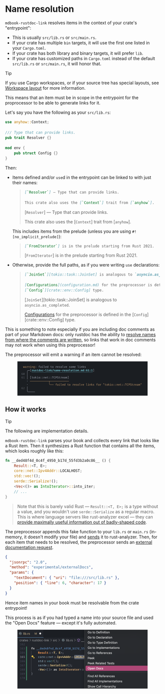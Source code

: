 # Name resolution

`mdbook-rustdoc-link` resolves items in the context of your crate's "entrypoint":

- This is usually `src/lib.rs` or `src/main.rs`.
- If your crate has multiple `bin` targets, it will use the first one listed in your
  `Cargo.toml`.
- If your crate has both library and binary targets, it will prefer `lib`.
- If your crate has customized paths in `Cargo.toml` instead of the default `src/lib.rs`
  or `src/main.rs`, it will honor that.

> [!TIP]
>
> If you use Cargo workspaces, or if your source tree has special layouts, see
> [Workspace layout](workspace-layout.md) for more information.

This means that an item must be in scope in the entrypoint for the proprocessor to be
able to generate links for it.

Let's say you have the following as your `src/lib.rs`:

```rs
use anyhow::Context;

/// Type that can provide links.
pub trait Resolver {}

mod env {
    pub struct Config {}
}
```

Then:

- Items defined and/or `use`d in the entrypoint can be linked to with just their names:

  > ```md
  > [`Resolver`] — Type that can provide links.
  >
  > This crate also uses the [`Context`] trait from [`anyhow`].
  > ```
  >
  > [`Resolver`] — Type that can provide links.
  >
  > This crate also uses the [`Context`] trait from [`anyhow`].

  This includes items from the prelude (unless you are using `#![no_implicit_prelude]`):

  > ```md
  > [`FromIterator`] is in the prelude starting from Rust 2021.
  > ```
  >
  > [`FromIterator`] is in the prelude starting from Rust 2021.

- Otherwise, provide the full paths, as if you were writing `use` declarations:

  > ```md
  > [`JoinSet`][tokio::task::JoinSet] is analogous to `asyncio.as_completed`.
  >
  > [Configurations](configuration.md) for the preprocessor is defined in the
  > [`Config`][crate::env::Config] type.
  > ```
  >
  > [`JoinSet`][tokio::task::JoinSet] is analogous to `asyncio.as_completed`.
  >
  > [Configurations](configuration.md) for the preprocessor is defined in the
  > [`Config`][crate::env::Config] type.

This is something to note especially if you are including doc comments as part of your
Markdown docs: only rustdoc has the ability to [resolve names from where the comments
are written][rustdoc-scoping], so links that work in doc comments may not work when
using this preprocessor!

The preprocessor will emit a warning if an item cannot be resolved:

<figure>

![warning emitted when an item cannot be resolved](media/error-reporting.png)

</figure>

## How it works

> [!TIP]
>
> The following are implementation details.

`mdbook-rustdoc-link` parses your book and collects every link that looks like a Rust
item. Then it synthesizes a Rust function that contains all the items, which looks
roughly like this:

```rs
fn __ded48f4d_0c4f_4950_b17d_55fd3b2a0c86__ () {
    Result::<T, E>;
    core::net::Ipv4Addr::LOCALHOST;
    std::vec!();
    serde::Serialize!();
    <Vec<()> as IntoIterator>::into_iter;
    // ...
}
```

> Note that this is barely valid Rust — `Result::<T, E>;` is a type without a value, and
> you wouldn't use `serde::Serialize` as a regular macro. This is where language servers
> like rust-analyzer excel — they can [provide maximally useful information out of
> badly-shaped code][why-lsp].

The preprocessor appends this fake function to your `lib.rs` or `main.rs` (in-memory, it
doesn't modify your file) and [sends][didOpen] it to rust-analyzer. Then, for each item
that needs to be resolved, the preprocessor sends an [external documentation
request][externalDocs].

```json
{
  "jsonrpc": "2.0",
  "method": "experimental/externalDocs",
  "params": {
    "textDocument": { "uri": "file:///src/lib.rs" },
    "position": { "line": 6, "character": 17 }
  }
}
```

Hence item names in your book must be resolvable from the crate entrypoint!

This process is as if you had typed a name into your source file and used the "Open
Docs" feature — except it's fully automated.

<figure id="media-open-docs">
  <img src="media/open-docs.png" alt="the Open Docs option in VS Code">
</figure>

<style>
  @media screen and (min-width: 768px) {
    #media-open-docs {
      height: 250px;
    }
  }
</style>

<!-- prettier-ignore-start -->

[rustdoc-scoping]: https://doc.rust-lang.org/rustdoc/write-documentation/linking-to-items-by-name.html#valid-links
[didOpen]: https://microsoft.github.io/language-server-protocol/specifications/lsp/3.17/specification/#textDocument_didOpen
[why-lsp]: https://matklad.github.io/2022/04/25/why-lsp.html#Alternative-Theory:~:text=a%20language%20server%20must%20analyze%20any%20invalid%20program%20as%20best%20as%20it%20can.%20Working%20with%20incomplete%20and%20invalid%20programs%20is%20the%20first%20complication%20of%20a%20language%20server%20in%20comparison%20to%20a%20compiler.
[externalDocs]: https://rust-analyzer.github.io/book/contributing/lsp-extensions.html#open-external-documentation

<!-- prettier-ignore-end -->
